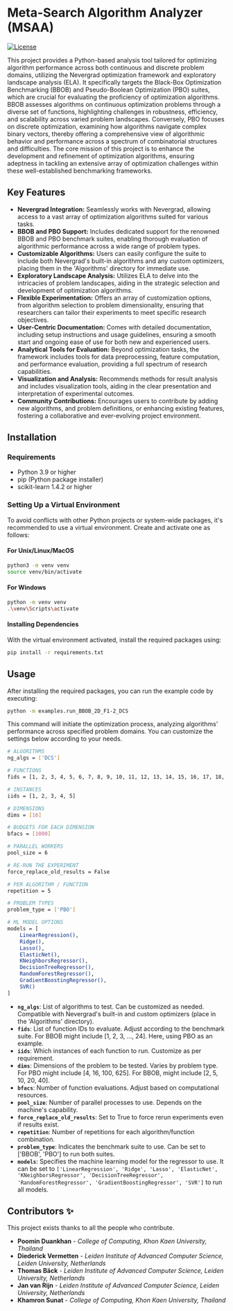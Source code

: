 # Meta-Search Algorithm Analyzer (MSAA)

[![License](https://img.shields.io/badge/License-BSD_3--Clause-blue.svg)](https://opensource.org/licenses/BSD-3-Clause)

This project provides a Python-based analysis tool tailored for optimizing algorithm performance across both continuous and discrete problem domains, utilizing the Nevergrad optimization framework and exploratory landscape analysis (ELA). It specifically targets the Black-Box Optimization Benchmarking (BBOB) and Pseudo-Boolean Optimization (PBO) suites, which are crucial for evaluating the proficiency of optimization algorithms. BBOB assesses algorithms on continuous optimization problems through a diverse set of functions, highlighting challenges in robustness, efficiency, and scalability across varied problem landscapes. Conversely, PBO focuses on discrete optimization, examining how algorithms navigate complex binary vectors, thereby offering a comprehensive view of algorithmic behavior and performance across a spectrum of combinatorial structures and difficulties. The core mission of this project is to enhance the development and refinement of optimization algorithms, ensuring adeptness in tackling an extensive array of optimization challenges within these well-established benchmarking frameworks.

## Key Features

- **Nevergrad Integration:** Seamlessly works with Nevergrad, allowing access to a vast array of optimization algorithms suited for various tasks.
- **BBOB and PBO Support:** Includes dedicated support for the renowned BBOB and PBO benchmark suites, enabling thorough evaluation of algorithmic performance across a wide range of problem types.
- **Customizable Algorithms:** Users can easily configure the suite to include both Nevergrad's built-in algorithms and any custom optimizers, placing them in the 'Algorithms' directory for immediate use.
- **Exploratory Landscape Analysis:** Utilizes ELA to delve into the intricacies of problem landscapes, aiding in the strategic selection and development of optimization algorithms.
- **Flexible Experimentation:** Offers an array of customization options, from algorithm selection to problem dimensionality, ensuring that researchers can tailor their experiments to meet specific research objectives.
- **User-Centric Documentation:** Comes with detailed documentation, including setup instructions and usage guidelines, ensuring a smooth start and ongoing ease of use for both new and experienced users.
- **Analytical Tools for Evaluation:** Beyond optimization tasks, the framework includes tools for data preprocessing, feature computation, and performance evaluation, providing a full spectrum of research capabilities.
- **Visualization and Analysis:** Recommends methods for result analysis and includes visualization tools, aiding in the clear presentation and interpretation of experimental outcomes.
- **Community Contributions:** Encourages users to contribute by adding new algorithms, and problem definitions, or enhancing existing features, fostering a collaborative and ever-evolving project environment.
    
## Installation

### Requirements

- Python 3.9 or higher
- pip (Python package installer) 
- scikit-learn 1.4.2 or higher

### Setting Up a Virtual Environment

To avoid conflicts with other Python projects or system-wide packages, it's recommended to use a virtual environment. Create and activate one as follows:

#### For Unix/Linux/MacOS
```bash
python3 -m venv venv
source venv/bin/activate
```

#### For Windows
```bash
python -m venv venv
.\venv\Scripts\activate
```
#### Installing Dependencies

With the virtual environment activated, install the required packages using:
```bash
pip install -r requirements.txt
```

## Usage

After installing the required packages, you can run the example code by executing:
```bash
python -m examples.run_BBOB_2D_F1-2_DCS
```
This command will initiate the optimization process, analyzing algorithms' performance across specified problem domains. You can customize the settings below according to your needs.
```bash
# ALGORITHMS
ng_algs = ['DCS']

# FUNCTIONS
fids = [1, 2, 3, 4, 5, 6, 7, 8, 9, 10, 11, 12, 13, 14, 15, 16, 17, 18, 19, 20, 21, 22, 23, 24, 25]

# INSTANCES
iids = [1, 2, 3, 4, 5]

# DIMENSIONS
dims = [16]

# BUDGETS FOR EACH DIMENSION
bfacs = [1000]

# PARALLEL WORKERS
pool_size = 6

# RE-RUN THE EXPERIMENT
force_replace_old_results = False

# PER ALGORITHM / FUNCTION
repetition = 5

# PROBLEM TYPES
problem_type = ['PBO'] 

# ML MODEL OPTIONS
models = [
    LinearRegression(),
    Ridge(),
    Lasso(),
    ElasticNet(),
    KNeighborsRegressor(),
    DecisionTreeRegressor(),
    RandomForestRegressor(),
    GradientBoostingRegressor(),
    SVR()
]
```
- **`ng_algs`**: List of algorithms to test. Can be customized as needed. Compatible with Nevergrad's built-in and custom optimizers (place in the 'Algorithms' directory).
- **`fids`**: List of function IDs to evaluate. Adjust according to the benchmark suite. For BBOB might include [1, 2, 3, ..., 24]. Here, using PBO as an example.
- **`iids`**: Which instances of each function to run. Customize as per requirement.
- **`dims`**: Dimensions of the problem to be tested. Varies by problem type. For PBO might include [4, 16, 100, 625]. For BBOB, might include [2, 5, 10, 20, 40].
- **`bfacs`**: Number of function evaluations. Adjust based on computational resources.
- **`pool_size`**: Number of parallel processes to use. Depends on the machine's capability.
- **`force_replace_old_results`**: Set to True to force rerun experiments even if results exist.
- **`repetition`**: Number of repetitions for each algorithm/function combination.
- **`problem_type`**: Indicates the benchmark suite to use. Can be set to ['BBOB', 'PBO'] to run both suites.
- **`models`**: Specifies the machine learning model for the regressor to use. It can be set to `['LinearRegression', 'Ridge', 'Lasso', 'ElasticNet', 'KNeighborsRegressor', 'DecisionTreeRegressor', 'RandomForestRegressor', 'GradientBoostingRegressor', 'SVR']` to run all models.

<!--
## Main Components
Function **`run_parallel_function`** is responsible for executing tasks in parallel.
```bash
def run_parallel_function(runFunction, arguments, minPoolSize: int):
    """
    Executes tasks in parallel based on the provided function and arguments.
    
    :param runFunction: The function to be executed in parallel.
    :param arguments: A list of arguments for the function calls.
    :param minPoolSize: The minimum size of the process pool.
    """
```

The **`AlgorithmEvaluator`** class wraps the algorithm optimization process, providing a callable interface for evaluating algorithm performance.
```bash
class AlgorithmEvaluator:
    def __init__(self, optimizer, bfac, _problem):
        """
        Initializes the evaluator with the optimizer, budget factor, and problem type.
        
        :param optimizer: The optimization algorithm.
        :param bfac: The budget factor, determining the number of evaluations.
        :param _problem: The problem domain (e.g., 'BBOB', 'PBO').
        """
```

Function **`compute_ela`** computes ELA features for a given set of input data, facilitating landscape analysis.
```bash
def compute_ela(X, y, min_y, max_y, lower_bound, upper_bound):
    """
    Computes ELA features for the given data.
    
    :param X: Input features.
    :param y: Target values.
    :param min_y: Minimum target value.
    :param max_y: Maximum target value.
    :param lower_bound: Lower bound of the input space.
    :param upper_bound: Upper bound of the input space.
    """
```
-->

## Contributors ✨

This project exists thanks to all the people who contribute.
- **Poomin Duankhan** - *College of Computing, Khon Kaen University, Thailand*
- **Diederick Vermetten** - *Leiden Institute of Advanced Computer Science, Leiden University, Netherlands*
- **Thomas Bäck** - *Leiden Institute of Advanced Computer Science, Leiden University, Netherlands*
- **Jan van Rijn** - *Leiden Institute of Advanced Computer Science, Leiden University, Netherlands*
- **Khamron Sunat** - *College of Computing, Khon Kaen University, Thailand*
